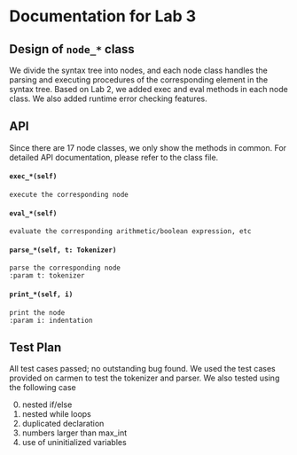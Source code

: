 # Documentation for Lab 3

## Design of `node_*` class
We divide the syntax tree into nodes, and each node class handles the
parsing and executing procedures of the corresponding element in the
syntax tree. Based on Lab 2, we added exec and eval methods in each node
class. We also added runtime error checking features.

## API
Since there are 17 node classes, we only show the methods in common. For
detailed API documentation, please refer to the class file.

#### `exec_*(self)`
>
    execute the corresponding node
>

#### `eval_*(self)`
>
    evaluate the corresponding arithmetic/boolean expression, etc
>

#### `parse_*(self, t: Tokenizer)`
>
    parse the corresponding node
    :param t: tokenizer
>

#### `print_*(self, i)`
>
    print the node
    :param i: indentation
>


## Test Plan
All test cases passed; no outstanding bug found.
We used the test cases provided on carmen to test the tokenizer and
parser.
We also tested using the following case

0. nested if/else
0. nested while loops
0. duplicated declaration
0. numbers larger than max_int
0. use of uninitialized variables